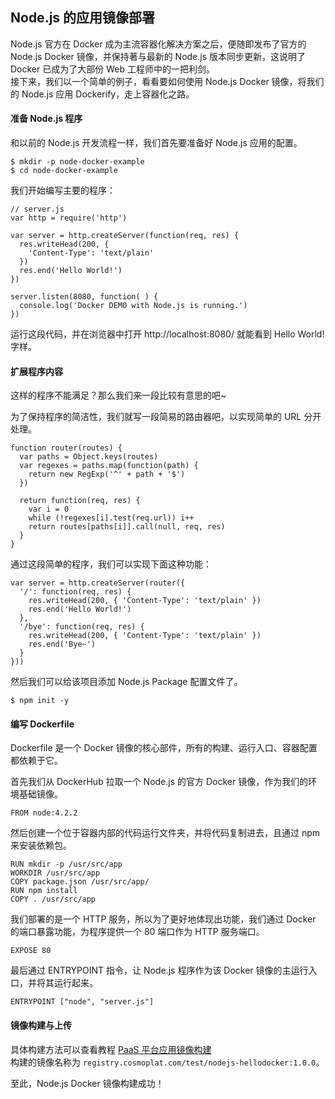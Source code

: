 ## Node.js 的应用镜像部署
Node.js 官方在 Docker 成为主流容器化解决方案之后，便随即发布了官方的 Node.js Docker 镜像，并保持著与最新的 Node.js 版本同步更新，这说明了 Docker 已成为了大部份 Web 工程师中的一把利剑。  
接下来，我们以一个简单的例子，看看要如何使用 Node.js Docker 镜像，将我们的 Node.js 应用 Dockerify，走上容器化之路。

####  准备 Node.js 程序  
和以前的 Node.js 开发流程一样，我们首先要准备好 Node.js 应用的配置。
```
$ mkdir -p node-docker-example
$ cd node-docker-example
```

我们开始编写主要的程序：
```
// server.js
var http = require('http')

var server = http.createServer(function(req, res) {
  res.writeHead(200, {
    'Content-Type': 'text/plain'
  })
  res.end('Hello World!')
})

server.listen(8080, function( ) {
  console.log('Docker DEMO with Node.js is running.')
}) 
```
运行这段代码，并在浏览器中打开 http://localhost:8080/  就能看到 Hello World!  字样。

#### 扩展程序内容  
这样的程序不能满足？那么我们来一段比较有意思的吧~  

为了保持程序的简洁性，我们就写一段简易的路由器吧，以实现简单的 URL 分开处理。  
```
function router(routes) {
  var paths = Object.keys(routes)
  var regexes = paths.map(function(path) {
    return new RegExp('^' + path + '$')
  })

  return function(req, res) {
    var i = 0
    while (!regexes[i].test(req.url)) i++
    return routes[paths[i]].call(null, req, res)
  }
} 
```
通过这段简单的程序，我们可以实现下面这种功能：
```
var server = http.createServer(router({
  '/': function(req, res) {
    res.writeHead(200, { 'Content-Type': 'text/plain' })
    res.end('Hello World!')
  },
  '/bye': function(req, res) {
    res.writeHead(200, { 'Content-Type': 'text/plain' })
    res.end('Bye~')
  }
}))
```
然后我们可以给该项目添加 Node.js Package 配置文件了。
```
$ npm init -y
``` 

#### 编写 Dockerfile
Dockerfile 是一个 Docker 镜像的核心部件，所有的构建、运行入口、容器配置都依赖于它。

首先我们从 DockerHub 拉取一个 Node.js 的官方 Docker 镜像，作为我们的环境基础镜像。
```
FROM node:4.2.2 
```
然后创建一个位于容器内部的代码运行文件夹，并将代码复制进去，且通过 npm 来安装依赖包。
```
RUN mkdir -p /usr/src/app
WORKDIR /usr/src/app
COPY package.json /usr/src/app/
RUN npm install
COPY . /usr/src/app 
```
我们部署的是一个 HTTP 服务，所以为了更好地体现出功能，我们通过 Docker 的端口暴露功能，为程序提供一个 80 端口作为 HTTP 服务端口。  
```
EXPOSE 80   
```
最后通过 ENTRYPOINT  指令，让 Node.js 程序作为该 Docker 镜像的主运行入口，并将其运行起来。  

```
ENTRYPOINT ["node", "server.js"]  
```

#### 镜像构建与上传
具体构建方法可以查看教程 [PaaS 平台应用镜像构建](../PaaS平台使用指南/PaaS平台应用镜像构建.md)     
构建的镜像名称为 `registry.cosmoplat.com/test/nodejs-hellodocker:1.0.0`。       

至此，Node.js Docker 镜像构建成功！    